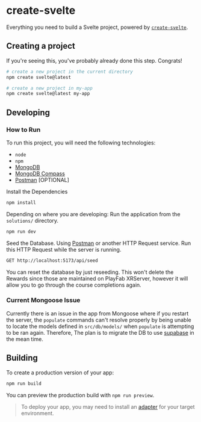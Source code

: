 # create-svelte

Everything you need to build a Svelte project, powered by [`create-svelte`](https://github.com/sveltejs/kit/tree/master/packages/create-svelte).

## Creating a project

If you're seeing this, you've probably already done this step. Congrats!

```bash
# create a new project in the current directory
npm create svelte@latest

# create a new project in my-app
npm create svelte@latest my-app
```

## Developing

### How to Run

To run this project, you will need the following technologies:

- `node`
- `npm`
- [MongoDB](https://www.mongodb.com/)
- [MongoDB Compass](https://www.mongodb.com/docs/compass/current/install/)
- [Postman](https://www.postman.com/) [OPTIONAL]


Install the Dependencies

```bash
npm install
```

Depending on where you are developing: Run the application from the `solutions/` directory.

```bash
npm run dev
```

Seed the Database. Using [Postman](https://www.postman.com/) or another HTTP Request service. Run this HTTP Request while the server is running.

```bash
GET http://localhost:5173/api/seed
```

You can reset the database by just reseeding. This won't delete the Rewards since those are maintained on PlayFab XRServer, however it will allow you to go through the course completions again.


### Current Mongoose Issue

Currently there is an issue in the app from Mongoose where
if you restart the server, the `populate` commands can't resolve properly by being unable to locate the models defined in `src/db/models/` when `populate` is attempting to be ran again. Therefore, The plan is to migrate the DB to use [supabase](https://supabase.com/) in the mean time.


## Building

To create a production version of your app:

```bash
npm run build
```

You can preview the production build with `npm run preview`.

> To deploy your app, you may need to install an [adapter](https://kit.svelte.dev/docs/adapters) for your target environment.
